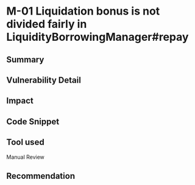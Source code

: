 # M-01 Liquidation bonus is not divided fairly in LiquidityBorrowingManager#repay

## Summary

## Vulnerability Detail

## Impact

## Code Snippet

## Tool used

Manual Review

## Recommendation